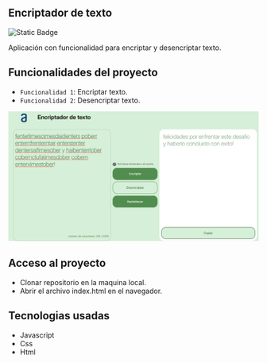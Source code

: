 ## Encriptador de texto

![Static Badge](https://img.shields.io/badge/Estado-completo-blue)

Aplicación con funcionalidad para encriptar y desencriptar texto.

## Funcionalidades del proyecto

- `Funcionalidad 1`: Encriptar texto.
- `Funcionalidad 2`: Desencriptar texto.

![Descripción de la imagen](/assets/image.png)

## Acceso al proyecto

- Clonar repositorio en la maquina local.
- Abrir el archivo index.html en el navegador.

## Tecnologias usadas

- Javascript
- Css
- Html 